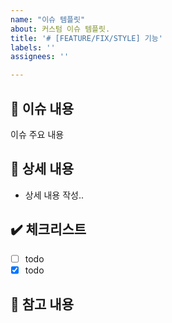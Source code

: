 ```yaml
---
name: "이슈 템플릿"
about: 커스텀 이슈 템플릿.
title: '# [FEATURE/FIX/STYLE] 기능'
labels: ''
assignees: ''

---
```


## 📢 이슈 내용
이슈 주요 내용

## 📃 상세 내용
- 상세 내용 작성..

## ✔️ 체크리스트
- [ ] todo
- [x] todo

## 📍 참고 내용
